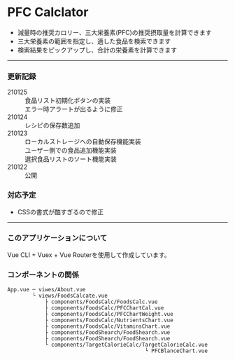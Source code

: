# PFC Calclator
* 減量時の推奨カロリー、三大栄養素(PFC)の推奨摂取量を計算できます
* 三大栄養素の範囲を指定し、適した食品を検索できます
* 検索結果をピックアップし、合計の栄養素を計算できます

----

### 更新記録
<dl>
<dt>210125
<dd>食品リスト初期化ボタンの実装
<dd>エラー時アラートが出るように修正
<dt>210124
<dd>レシピの保存数追加
<dt>210123
<dd>ローカルストレージへの自動保存機能実装
<dd>ユーザー側での食品追加機能実装
<dd>選択食品リストのソート機能実装
<dt>210122<dt>
<dd>公開<dd>
</dl>

### 対応予定
* CSSの書式が酷すぎるので修正

----
### このアプリケーションについて
Vue CLI + Vuex + Vue Routerを使用して作成しています。

### コンポーネントの関係
```
App.vue ─ viwes/About.vue
        └ views/FoodsCalcate.vue
            ├ components/FoodsCalc/FoodsCalc.vue
            ├ components/FoodsCalc/PFCChartCal.vue
            ├ components/FoodsCalc/PFCChartWeight.vue
            ├ components/FoodsCalc/NutrientsChart.vue
            ├ components/FoodsCalc/VitaminsChart.vue
            ├ components/FoodShearch/FoodShearch.vue
            ├ components/FoodShearch/FoodShearch.vue
            └ components/TargetCalorieCalc/TargetCalorieCalc.vue
                                            └ PFCBlanceChart.vue
```

